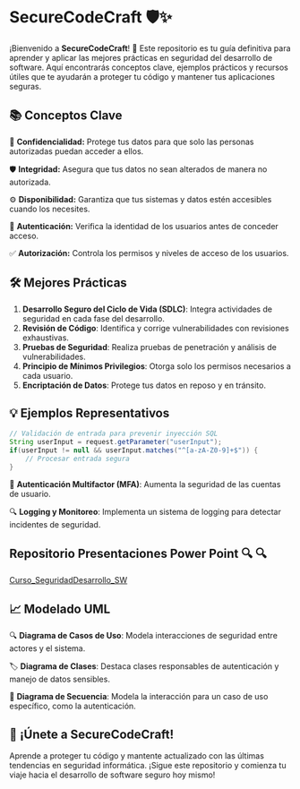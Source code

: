 # SecureCodeCraft 🛡️✨

¡Bienvenido a **SecureCodeCraft**! 🚀 Este repositorio es tu guía definitiva para aprender y aplicar las mejores prácticas en seguridad del desarrollo de software. Aquí encontrarás conceptos clave, ejemplos prácticos y recursos útiles que te ayudarán a proteger tu código y mantener tus aplicaciones seguras.

## 📚 Conceptos Clave

🔐 **Confidencialidad:** Protege tus datos para que solo las personas autorizadas puedan acceder a ellos.

🛡️ **Integridad:** Asegura que tus datos no sean alterados de manera no autorizada.

⚙️ **Disponibilidad:** Garantiza que tus sistemas y datos estén accesibles cuando los necesites.

👤 **Autenticación:** Verifica la identidad de los usuarios antes de conceder acceso.

✅ **Autorización:** Controla los permisos y niveles de acceso de los usuarios.

## 🛠️ Mejores Prácticas

1. **Desarrollo Seguro del Ciclo de Vida (SDLC)**: Integra actividades de seguridad en cada fase del desarrollo.
2. **Revisión de Código**: Identifica y corrige vulnerabilidades con revisiones exhaustivas.
3. **Pruebas de Seguridad**: Realiza pruebas de penetración y análisis de vulnerabilidades.
4. **Principio de Mínimos Privilegios**: Otorga solo los permisos necesarios a cada usuario.
5. **Encriptación de Datos**: Protege tus datos en reposo y en tránsito.

## 💡 Ejemplos Representativos

```java
// Validación de entrada para prevenir inyección SQL
String userInput = request.getParameter("userInput");
if(userInput != null && userInput.matches("^[a-zA-Z0-9]+$")) {
    // Procesar entrada segura
}
```

👥 **Autenticación Multifactor (MFA)**: Aumenta la seguridad de las cuentas de usuario.

🔍 **Logging y Monitoreo**: Implementa un sistema de logging para detectar incidentes de seguridad.


## **Repositorio Presentaciones Power Point** 🔍 🔍

[Curso_SeguridadDesarrollo_SW](https://1drv.ms/f/s!AuXx-8kTN1f3iKxOuaHsTQbHkuPEag?e=xYmWje)


## 📈 Modelado UML

🔍 **Diagrama de Casos de Uso**: Modela interacciones de seguridad entre actores y el sistema.

🏷️ **Diagrama de Clases**: Destaca clases responsables de autenticación y manejo de datos sensibles.

🔄 **Diagrama de Secuencia**: Modela la interacción para un caso de uso específico, como la autenticación.

## 🚀 ¡Únete a SecureCodeCraft!

Aprende a proteger tu código y mantente actualizado con las últimas tendencias en seguridad informática. ¡Sigue este repositorio y comienza tu viaje hacia el desarrollo de software seguro hoy mismo!

